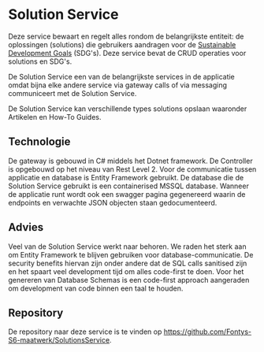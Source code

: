 # Solution Service

Deze service bewaart en regelt alles rondom de belangrijkste entiteit: de oplossingen (solutions) die gebruikers aandragen voor de [Sustainable Development Goals](https://sdgs.un.org/goals) (SDG's). Deze service bevat de CRUD operaties voor solutions en SDG's.

De Solution Service een van de belangrijkste services in de applicatie omdat bijna elke andere service via gateway calls of via messaging communiceert met de Solution Service.

De Solution Service kan verschillende types solutions opslaan waaronder Artikelen en How-To Guides.

## Technologie

De gateway is gebouwd in C# middels het Dotnet framework. De Controller is opgebouwd op het niveau van Rest Level 2. Voor de communicatie tussen applicatie en database is Entity Framework gebruikt. De database die de Solution Service gebruikt is een containerised MSSQL database. Wanneer de applicatie runt wordt ook een swagger pagina gegenereerd waarin de endpoints en verwachte JSON objecten staan gedocumenteerd.

## Advies

Veel van de Solution Service werkt naar behoren. We raden het sterk aan om Entity Framework te blijven gebruiken voor database-communicatie. De security benefits hiervan zijn onder andere dat de SQL calls sanitised zijn en het spaart veel development tijd om alles code-first te doen. Voor het genereren van Database Schemas is een code-first approach aangeraden om development van code binnen een taal te houden.

## Repository

De repository naar deze service is te vinden op https://github.com/Fontys-S6-maatwerk/SolutionsService.

